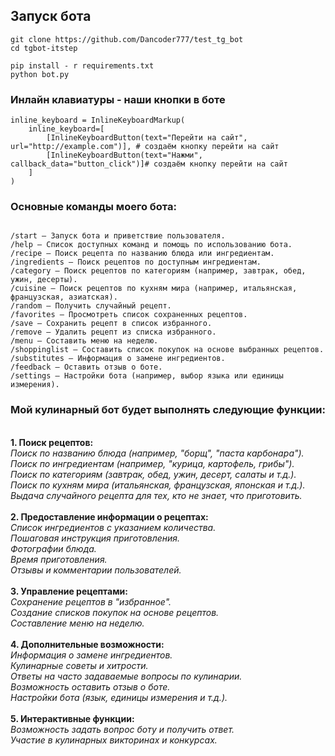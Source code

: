 ## Запуск бота

```
git clone https://github.com/Dancoder777/test_tg_bot
cd tgbot-itstep
```

```
pip install - r requirements.txt
python bot.py
```

### Инлайн клавиатуры - наши кнопки в боте
```
inline_keyboard = InlineKeyboardMarkup(
    inline_keyboard=[
        [InlineKeyboardButton(text="Перейти на сайт", url="http://example.com")], # создаём кнопку перейти на сайт 
        [InlineKeyboardButton(text="Нажми", callback_data="button_click")]# создаём кнопку перейти на сайт 
    ]
)
```
### Основные команды моего бота:
```

/start — Запуск бота и приветствие пользователя.
/help — Список доступных команд и помощь по использованию бота.
/recipe — Поиск рецепта по названию блюда или ингредиентам.
/ingredients — Поиск рецептов по доступным ингредиентам.
/category — Поиск рецептов по категориям (например, завтрак, обед, ужин, десерты).
/cuisine — Поиск рецептов по кухням мира (например, итальянская, французская, азиатская).
/random — Получить случайный рецепт.
/favorites — Просмотреть список сохраненных рецептов.
/save — Сохранить рецепт в список избранного.
/remove — Удалить рецепт из списка избранного.
/menu — Составить меню на неделю.
/shoppinglist — Составить список покупок на основе выбранных рецептов.
/substitutes — Информация о замене ингредиентов.
/feedback — Оставить отзыв о боте.
/settings — Настройки бота (например, выбор языка или единицы измерения).
```
### Мой кулинарный бот будет выполнять следующие функции:

<br><b>1. Поиск рецептов:</b><br>
<em>Поиск по названию блюда (например, "борщ", "паста карбонара").<br>
Поиск по ингредиентам (например, "курица, картофель, грибы").<br>
Поиск по категориям (завтрак, обед, ужин, десерт, салаты и т.д.).<br>
Поиск по кухням мира (итальянская, французская, японская и т.д.).<br>
Выдача случайного рецепта для тех, кто не знает, что приготовить.</em><br><br>
<b>2. Предоставление информации о рецептах: </b><br>
<em>Список ингредиентов с указанием количества.<br>
Пошаговая инструкция приготовления.<br>
Фотографии блюда.<br>
Время приготовления.<br>
Отзывы и комментарии пользователей.</em><br><br>
<b>3. Управление рецептами: </b><br>
<em>Сохранение рецептов в "избранное".<br>
Создание списков покупок на основе рецептов.<br>
Составление меню на неделю.</em><br><br>
<b>4. Дополнительные возможности: </b><br>
<em>Информация о замене ингредиентов.<br>
Кулинарные советы и хитрости.<br>
Ответы на часто задаваемые вопросы по кулинарии.<br>
Возможность оставить отзыв о боте.<br>
Настройки бота (язык, единицы измерения и т.д.).</em><br><br>
<b>5. Интерактивные функции: </b><br>
<em>Возможность задать вопрос боту и получить ответ.<br>
Участие в кулинарных викторинах и конкурсах.</em>

